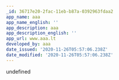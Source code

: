 ```yaml
---
_id: 36717e20-2fac-11eb-b87a-0392963fdaa2
app_name: aaa
app_name_english: ''
app_description: aaa
app_description_english: ''
app_url: www.aaa.lt
developed_by: aaa
date_issued: '2020-11-26T05:57:06.238Z'
date_modified: '2020-11-26T05:57:06.238Z'
---
```

undefined
